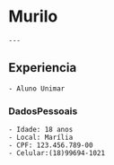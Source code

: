 # Murilo    

    ---

## Experiencia

    - Aluno Unimar

### DadosPessoais

    - Idade: 18 anos
    - Local: Marília
    - CPF: 123.456.789-00
    - Celular:(18)99694-1021